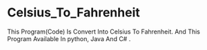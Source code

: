 # Celsius_To_Fahrenheit
This Program(Code) Is Convert Into Celsius To Fahrenheit. And This Program Available In python, Java And C# .
